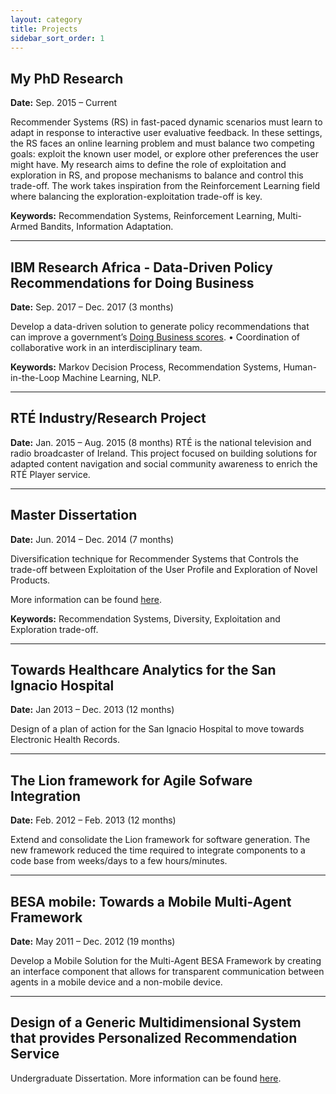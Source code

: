 ```yaml
---
layout: category
title: Projects
sidebar_sort_order: 1
---
```



## My PhD Research

**Date:** Sep. 2015 – Current 

Recommender Systems (RS) in fast-paced dynamic scenarios must learn to adapt in response to interactive user evaluative feedback. In these settings, the RS faces an online learning problem and must balance two competing goals: exploit the known user model, or explore other preferences the user might have. My research aims to define the role of exploitation and exploration in RS, and propose mechanisms to balance and control this trade-off. The work takes inspiration from the Reinforcement Learning field where balancing the exploration-exploitation trade-off is key.

**Keywords:**
Recommendation Systems, Reinforcement Learning, Multi-Armed Bandits, Information Adaptation.

---


## IBM Research Africa - Data-Driven Policy Recommendations for Doing Business

**Date:** Sep. 2017 – Dec. 2017 (3 months)


Develop a data-driven solution to generate policy recommendations that can improve a government’s [Doing Business scores](http://www.doingbusiness.org). • Coordination of collaborative work in an interdisciplinary team.

**Keywords:**
Markov Decision Process, Recommendation Systems, Human-in-the-Loop Machine Learning, NLP.

---

## RTÉ Industry/Research Project

**Date:** Jan. 2015 – Aug. 2015 (8 months) 
RTÉ is the national television and radio broadcaster of Ireland. This project focused on building solutions for adapted content navigation and social community awareness to enrich the RTÉ Player service. 

---

## Master Dissertation

**Date:**  Jun. 2014 – Dec. 2014 (7 months)

Diversification technique for Recommender Systems that Controls the trade-off between Exploitation of the User Profile and Exploration of Novel Products. 

More information can be found [here](http://aran.library.nuigalway.ie/handle/10379/5081).


**Keywords:**
Recommendation Systems, Diversity, Exploitation and Exploration trade-off.

---

## Towards Healthcare Analytics for the San Ignacio Hospital 
**Date:**  Jan 2013 – Dec. 2013 (12 months)

Design of a plan of action for the San Ignacio Hospital to move towards Electronic Health Records.

---

## The Lion framework for Agile Sofware Integration
**Date:**  Feb. 2012 – Feb. 2013 (12 months)

Extend and consolidate the Lion framework for software generation. The new framework reduced the time required to integrate components to a code base from weeks/days to a few hours/minutes.

---

##  BESA mobile: Towards a Mobile Multi-Agent Framework
**Date:**  May 2011 – Dec. 2012 (19 months)

Develop a Mobile Solution for the Multi-Agent BESA Framework by creating an interface component that allows for transparent communication between agents in a mobile device and a non-mobile device.

---

## Design of a Generic Multidimensional System that provides Personalized Recommendation Service

Undergraduate Dissertation.
More information can be found [here](http://pegasus.javeriana.edu.co/~CIS1010IS01/Documentos/memorias_ingles/Vizier_Memories_v3.2.pdf).


